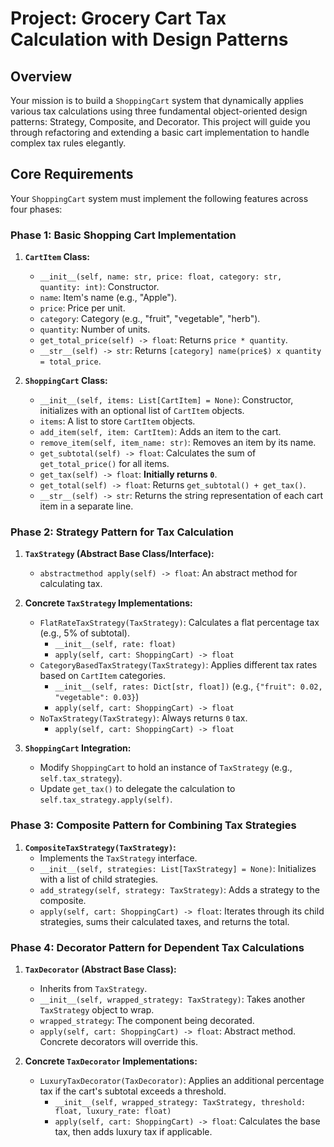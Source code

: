 # **Project: Grocery Cart Tax Calculation with Design Patterns**

## **Overview**

Your mission is to build a `ShoppingCart` system that dynamically applies various tax calculations using three fundamental object-oriented design patterns: Strategy, Composite, and Decorator. This project will guide you through refactoring and extending a basic cart implementation to handle complex tax rules elegantly.

## **Core Requirements**

Your `ShoppingCart` system must implement the following features across four phases:

### **Phase 1: Basic Shopping Cart Implementation**

1.  **`CartItem` Class:**
    *   `__init__(self, name: str, price: float, category: str, quantity: int)`: Constructor.
    *   `name`: Item's name (e.g., "Apple").
    *   `price`: Price per unit.
    *   `category`: Category (e.g., "fruit", "vegetable", "herb").
    *   `quantity`: Number of units.
    *   `get_total_price(self) -> float`: Returns `price * quantity`.
    *   `__str__(self) -> str`: Returns `[category] name(price$) x quantity = total_price`.

2.  **`ShoppingCart` Class:**
    *   `__init__(self, items: List[CartItem] = None)`: Constructor, initializes with an optional list of `CartItem` objects.
    *   `items`: A list to store `CartItem` objects.
    *   `add_item(self, item: CartItem)`: Adds an item to the cart.
    *   `remove_item(self, item_name: str)`: Removes an item by its name.
    *   `get_subtotal(self) -> float`: Calculates the sum of `get_total_price()` for all items.
    *   `get_tax(self) -> float`: **Initially returns `0`**.
    *   `get_total(self) -> float`: Returns `get_subtotal() + get_tax()`.
    *   `__str__(self) -> str`: Returns the string representation of each cart item in a separate line.

### **Phase 2: Strategy Pattern for Tax Calculation**

1.  **`TaxStrategy` (Abstract Base Class/Interface):**
    *   `abstractmethod apply(self) -> float`: An abstract method for calculating tax.

2.  **Concrete `TaxStrategy` Implementations:**
    *   `FlatRateTaxStrategy(TaxStrategy)`: Calculates a flat percentage tax (e.g., 5% of subtotal).
        *   `__init__(self, rate: float)`
        *   `apply(self, cart: ShoppingCart) -> float`
    *   `CategoryBasedTaxStrategy(TaxStrategy)`: Applies different tax rates based on `CartItem` categories.
        *   `__init__(self, rates: Dict[str, float])` (e.g., `{"fruit": 0.02, "vegetable": 0.03}`)
        *   `apply(self, cart: ShoppingCart) -> float`
    *   `NoTaxStrategy(TaxStrategy)`: Always returns `0` tax.
        *   `apply(self, cart: ShoppingCart) -> float`

3.  **`ShoppingCart` Integration:**
    *   Modify `ShoppingCart` to hold an instance of `TaxStrategy` (e.g., `self.tax_strategy`).
    *   Update `get_tax()` to delegate the calculation to `self.tax_strategy.apply(self)`.

### **Phase 3: Composite Pattern for Combining Tax Strategies**

1.  **`CompositeTaxStrategy(TaxStrategy)`:**
    *   Implements the `TaxStrategy` interface.
    *   `__init__(self, strategies: List[TaxStrategy] = None)`: Initializes with a list of child strategies.
    *   `add_strategy(self, strategy: TaxStrategy)`: Adds a strategy to the composite.
    *   `apply(self, cart: ShoppingCart) -> float`: Iterates through its child strategies, sums their calculated taxes, and returns the total.

### **Phase 4: Decorator Pattern for Dependent Tax Calculations**

1.  **`TaxDecorator` (Abstract Base Class):**
    *   Inherits from `TaxStrategy`.
    *   `__init__(self, wrapped_strategy: TaxStrategy)`: Takes another `TaxStrategy` object to wrap.
    *   `wrapped_strategy`: The component being decorated.
    *   `apply(self, cart: ShoppingCart) -> float`: Abstract method. Concrete decorators will override this.

2.  **Concrete `TaxDecorator` Implementations:**
    *   `LuxuryTaxDecorator(TaxDecorator)`: Applies an additional percentage tax if the cart's subtotal exceeds a threshold.
        *   `__init__(self, wrapped_strategy: TaxStrategy, threshold: float, luxury_rate: float)`
        *   `apply(self, cart: ShoppingCart) -> float`: Calculates the base tax, then adds luxury tax if applicable.